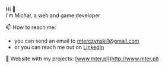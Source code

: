 Hi 👋   
I'm Michał, a web and game developer 

📫 How to reach me: 
  - you can send an email to [mterczynski1@gmail.com](mailto:mterczynski1@gmail.com)
  - or you can reach me out on [LinkedIn](https://www.linkedin.com/in/mterczynski/)  
  
📱 Website with my projects: [www.mter.pl](http://www.mter.pl)
 
<!-- ![](https://github-readme-stats.vercel.app/api/top-langs/?username=mterczynski&layout=compact) -->


